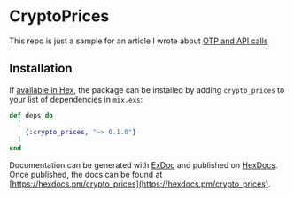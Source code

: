 # CryptoPrices

This repo is just a sample for an article I wrote about [OTP and API calls](https://medium.com/@tzumby/using-elixir-and-otp-for-external-api-calls-f1ce80a5d585)

## Installation

If [available in Hex](https://hex.pm/docs/publish), the package can be installed
by adding `crypto_prices` to your list of dependencies in `mix.exs`:

```elixir
def deps do
  [
    {:crypto_prices, "~> 0.1.0"}
  ]
end
```

Documentation can be generated with [ExDoc](https://github.com/elixir-lang/ex_doc)
and published on [HexDocs](https://hexdocs.pm). Once published, the docs can
be found at [https://hexdocs.pm/crypto_prices](https://hexdocs.pm/crypto_prices).

